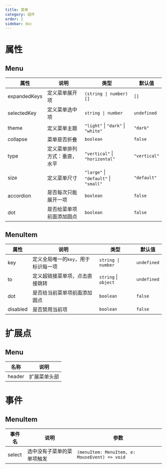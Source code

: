 ```yaml
---
title: 菜单
category: 组件
order: 2
sidebar: doc
---
```


# 属性

## Menu

| 属性 | 说明 | 类型 | 默认值 |
| --- | --- | --- | --- |
| expandedKeys | 定义菜单展开项 | <code>(string &#124; number)[]</code> | `[]` |
| selectedKey | 定义菜单选中项 | <code>string &#124; number</code> | `undefined` |
| theme | 定义菜单主题 | `"light"` &#124; `"dark"` &#124; `"white"` | `"dark"` |
| collapse | 菜单是否折叠 | `boolean` | `false` |
| type | 定义菜单排列方式：垂直，水平 | `"vertical"` &#124; `"horizontal"` | `"vertical"` |
| size | 定义菜单尺寸 | `"large"` &#124; `"default"` &#124; `"small"` | `"default"` |
| accordion | 是否每次只能展开一项 | `boolean` | `false` |
| dot | 是否给菜单项前面添加圆点 | `boolean` | `false` |

## MenuItem

| 属性 | 说明 | 类型 | 默认值 |
| --- | --- | --- | --- |
| key | 定义全局唯一的`key`，用于标识每一项 | <code>string &#124; number</code> | `undefined` |
| to | 定义超链接菜单项，点击直接跳转 | `string` &#124; `object` | `undefined` |
| dot | 是否给当前菜单项前面添加圆点 | `boolean` | `false` |
| disabled | 是否禁用当前项 | `boolean` | `false` |

# 扩展点

## Menu

| 名称 | 说明 |
| --- | --- |
| header | 扩展菜单头部 |

# 事件

## MenuItem

| 事件名 | 说明 | 参数 |
| --- | --- | --- |
| select | 选中没有子菜单的菜单项触发 | `(menuItem: MenuItem, e: MouseEvent) => void` |
